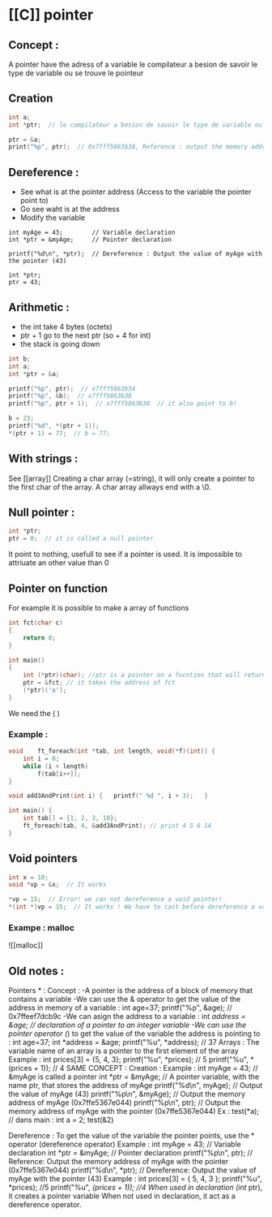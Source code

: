 # [[C]] pointer

## Concept :
A pointer have the adress of a variable
le compilateur a besion de savoir le type de variable ou se trouve le pointeur

## Creation
```C
int a;
int *ptr;  // le compilateur a besion de savoir le type de variable ou se trouve le pointeur

ptr = &a;
print("%p", ptr);  // 0x7fff5863b38, Reference : output the memory address
```

## Dereference :
- See what is at the pointer address (Access to the variable the pointer point to)
- Go see waht is at the address
- Modify the variable 
```C:ex
int myAge = 43;        // Variable declaration
int *ptr = &myAge;     // Pointer declaration

printf("%d\n", *ptr);  // Dereference : Output the value of myAge with the pointer (43)
```
```C:ex
int *ptr;
ptr = 43;
```

## Arithmetic :
- the int take 4 bytes (octets) 
- ptr + 1 go to the next ptr (so + 4 for int)
- the stack is going down
```C
int b;
int a;
int *ptr = &a;

printf("%p", ptr);  // x7fff5863b34
printf("%p", &b);  // x7fff5863b38
printf("%p", ptr + 1);  // x7fff5863b38  // it also point to b!

b = 23;
printf("%d", *(ptr + 1));
*(ptr + 1) = 77;  // b = 77;
```

## With strings :
See [[array]]
Creating a char array (=string), it will only create a pointer to the first char of the array. A char array allways end with a \\0.

## Null pointer :
```C
int *ptr;
ptr = 0;  // it is called a null pointer
```
It point to nothing, usefull to see if a pointer is used.
It is impossible to attriuate an other value than 0

## Pointer on function
For example it is possible  to make a array of functions
```C
int fct(char c)
{
	return 0;
}

int main()
{
	int (*ptr)(char); //ptr is a pointer on a fucntion that will return a int and take as parameter a char
	ptr = &fct; // it takes the address of fct
	(*ptr)('o');
}
```
We need the ( )
### Example :
```C
void	ft_foreach(int *tab, int length, void(*f)(int)) {
	int	i = 0;
	while (i < length)
		f(tab[i++]);
}

void add3AndPrint(int i) {   printf(" %d ", i + 3);   }

int main() {
	int tab[] = {1, 2, 3, 10};
	ft_foreach(tab, 4, &add3AndPrint); // print 4 5 6 14
}
```

## Void pointers
```C
int x = 10;
void *vp = &x;  // It works

*vp = 15;  // Error! we can not dereference a void pointer!
*(int *)vp = 15;  // It works ! We have to cast before dereference a void pointer

```

### Exampe : malloc 
![[malloc]]

## Old notes :
Pointers * :
		Concept :
			-A pointer is the address of a block of memory that contains a variable
			-We can use the & operator to get the value of the address in memory of a variable : 
				int age=37; printf("%p", &age);  // 0x7ffeef7dcb9c
			-We can asign the address to a variable : 
				int *address = &age;  // declaration of a pointer to an integer variable
			-We can use the pointer operator (*) to get the value of the variable the address is pointing to : 
				int age=37;
				int *address = &age;
				printf("%u", *address);  // 37 
		Arrays :
			The variable name of an array is a pointer to the first element of the array
			Example :
				int prices[3] = {5, 4, 3}; 
				printf("%u", *prices);  // 5
				printf("%u", *(prices + 1));  // 4
		SAME CONCEPT :
		Creation : 
			Example :
				int myAge = 43;          // &myAge is called a pointer 
				int *ptr = &myAge;       // A pointer variable, with the name ptr, that stores the address of myAge
				printf("%d\n", myAge);   // Output the value of myAge (43)
				printf("%p\n", &myAge);  // Output the memory address of myAge (0x7ffe5367e044)
				printf("%p\n", ptr);     // Output the memory address of myAge with the pointer (0x7ffe5367e044)
			Ex :
				test(*a);	
				// dans main :
				int a = 2;
				test(&2)
			
Dereference : 
			To get the value of the variable the pointer points, use the * operator (dereference operator)
			Example : 
				int myAge = 43;        // Variable declaration
				int *ptr = &myAge;     // Pointer declaration
				printf("%p\n", ptr);   // Reference: Output the memory address of myAge with the pointer (0x7ffe5367e044)
				printf("%d\n", *ptr);  // Dereference: Output the value of myAge with the pointer (43)
			Example : 
				int prices[3] = { 5, 4, 3 };
				printf("%u", *prices);  //5
				printf("%u", *(prices + 1));  //4
		When used in declaration (int* ptr), it creates a pointer variable
		When not used in declaration, it act as a dereference operator.